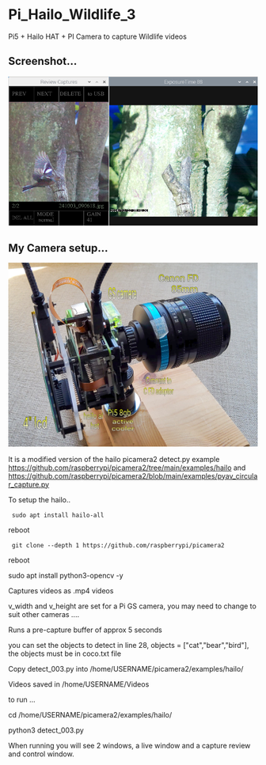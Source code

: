 # Pi_Hailo_Wildlife_3

Pi5 + Hailo HAT + PI Camera to capture Wildlife videos

## Screenshot...

![screenshot](screenshot.jpg)

## My Camera setup...

![screenshot](camera.jpg)

It is a modified version of the hailo picamera2 detect.py example https://github.com/raspberrypi/picamera2/tree/main/examples/hailo
and https://github.com/raspberrypi/picamera2/blob/main/examples/pyav_circular_capture.py

To setup the hailo..

     sudo apt install hailo-all

reboot

     git clone --depth 1 https://github.com/raspberrypi/picamera2

reboot

sudo apt install python3-opencv -y

Captures videos as .mp4 videos

v_width and v_height are set for a Pi GS camera, you may need to change to suit other cameras ....

Runs a pre-capture buffer of approx 5 seconds

you can set the objects to detect in line 28, objects = ["cat","bear","bird"], the objects must be in coco.txt file

Copy detect_003.py into /home/USERNAME/picamera2/examples/hailo/

Videos saved in /home/USERNAME/Videos

to run ... 

cd /home/USERNAME/picamera2/examples/hailo/

python3 detect_003.py

When running you will see 2 windows, a live window and a capture review and control window.
